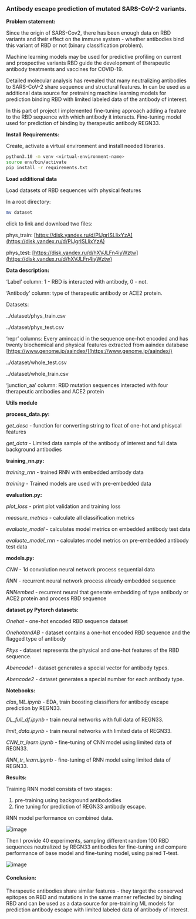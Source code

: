 ### Antibody escape prediction of mutated SARS-CoV-2 variants.

**Problem statement:**

Since the origin of SARS-Cov2, there has been enough data on RBD variants and their effect on the immune system - whether antibodies bind this variant of RBD or not (binary classification problem).

Machine learning models may be used for predictive profiling on current and prospective variants RBD guide the development of therapeutic antibody treatments and vaccines for COVID-19.

Detailed molecular analysis has revealed that many neutralizing antibodies to SARS-CoV-2 share sequence and structural features. In can be used as a additional data source for pretraining machine learning models for prediction binding RBD with limited labeled data of the antibody of interest. 

In this part of project I implemented fine-tuning approach adding a feature to the RBD sequence with which antibody it interacts. Fine-tuning model used for prediction of binding by therapeutic antibody REGN33.

**Install** **Requirements:**

Create, activate a virtual environment and install needed libraries.

```bash
python3.10 -m venv <virtual-environment-name>
source env/bin/activate
pip install -r requirements.txt
```

**Load additional data** 

Load datasets of RBD sequences with physical features

In a root directory:

```bash
mv dataset
```

click to link and download two files:

phys_train: [https://disk.yandex.ru/d/PlJgrISLlixYzA](https://disk.yandex.ru/d/PlJgrISLlixYzA)

phys_test: [https://disk.yandex.ru/d/hXVJLFn4iyWztw](https://disk.yandex.ru/d/hXVJLFn4iyWztw)

**Data description:**

‘Label’ column: 1 - RBD is interacted with antibody, 0 - not.

‘Antibody’ column: type of therapeutic antibody or ACE2 protein.

Datasets:

../dataset/phys_train.csv

../dataset/phys_test.csv   

‘repr’ columns: Every aminoacid in the sequence one-hot encoded and has twenty biochemical and physical features extracted from aaindex database  [https://www.genome.jp/aaindex/](https://www.genome.jp/aaindex/)

../dataset/whole_test.csv   

../dataset/whole_train.csv

‘junction_aa’ column: RBD mutation sequences interacted with four therapeutic antibodies and ACE2 protein

**Utils module**

__process_data.py:__

*get_desc* - function for converting string to float of one-hot and phisycal features

*get_data*  - Limited data sample of the antibody of interest and full data background antibodies

__training_nn.py:__

*training_rnn* - trained RNN with embedded antibody data

*training* - Trained models are used with pre-embedded data

__evaluation.py:__

*plot_loss* - print plot validation and training loss

*measure_metrics* - calculate all classification metrics

*evaluate_model*  - calculates model metrics on embedded antibody test data

*evaluate_model_rnn*  - calculates model metrics on pre-embedded antibody test data

__models.py:__

*CNN* - 1d convolution neural network process sequential data 

*RNN* - recurrent neural network process already embedded sequence

*RNNembed* - recurrent neural that generate embedding of type antibody or ACE2 protein and process RBD sequence

__dataset.py Pytorch datasets:__

*Onehot* - one-hot encoded RBD sequence dataset

*OnehotandAB* -  dataset contains a one-hot encoded RBD sequence and the flagged type of antibody

*Phys* - dataset represents the physical and one-hot features of the RBD sequence.

*Abencode1* - dataset generates a special vector for antibody types.

*Abencode2* - dataset generates a special number for each antibody type.

**Notebooks:**

*clas_ML.ipynb* - EDA, train boosting classifiers for antibody escape prediction by REGN33.

*DL_full_df.ipynb* - train neural networks with full data of REGN33.

*limit_data.ipynb* - train neural networks with limited data of REGN33.

*CNN_tr_learn.ipynb* - fine-tuning of CNN model using limited data of REGN33.

*RNN_tr_learn.ipynb* - fine-tuning of RNN model using limited data of REGN33. 

**Results:**

Training RNN model consists of two stages:
1. pre-training using background antibododies
2. fine tuning for prediction of REGN33 antibody escape.

RNN model performance on combined data.


![image](https://github.com/GavrilenkoA/ML_mutational_learning/assets/92908421/a9dee58e-127f-4e87-afcf-511fc40ff9cf)



Then I provide 40 experiments, sampling different random 100 RBD sequences neutralized by REGN33 antibodies for fine-tuning and compare performance of base model and fine-tuning model, using paired T-test.

![image](https://github.com/GavrilenkoA/ML_mutational_learning/assets/92908421/8344ce73-e615-4f85-91b9-c0924f836953)

#### Conclusion: 
Therapeutic antibodies share similar features - they target the conserved epitopes on RBD and mutations in the same manner reflected by binding RBD and can be used as a data source for pre-training ML models for prediction antibody escape with limited labeled data of antibody of interest.



